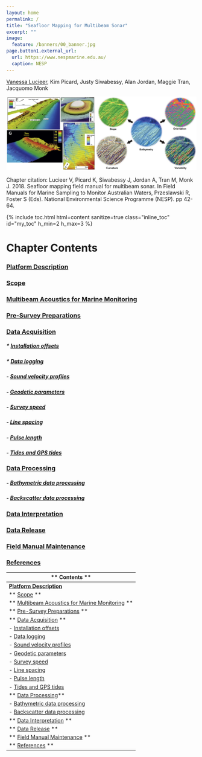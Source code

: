 ```yaml
---
layout: home
permalink: /
title: "Seafloor Mapping for Multibeam Sonar"
excerpt: ""
image:
  feature: /banners/00_banner.jpg
page.button1.external_url:
  url: https://www.nespmarine.edu.au/
  caption: NESP
---
```


[Vanessa Lucieer](mailto:vanessa.lucieer@utas.edu.au), Kim Picard, Justy Siwabessy, Alan Jordan, Maggie Tran, Jacquomo Monk

![](images/MBES.png)

Chapter citation:
Lucieer V, Picard K, Siwabessy J, Jordan A, Tran M, Monk J. 2018. Seafloor mapping field manual for multibeam sonar. In Field Manuals for Marine Sampling to Monitor Australian Waters, Przeslawski R, Foster S (Eds). National Environmental Science Programme (NESP). pp 42-64. 

{% include toc.html html=content sanitize=true class="inline_toc" id="my_toc" h_min=2 h_max=3 %}

# Chapter Contents 

### [Platform Description](https://multibeam-echosounder-field-manual.github.io/platform-description)
### [Scope](https://multibeam-echosounder-field-manual.github.io/scope)
### [Multibeam Acoustics for Marine Monitoring](https://multibeam-echosounder-field-manual.github.io/multibeam-acoustics-for-marine-monitoring)

### [Pre-Survey Preparations](https://multibeam-echosounder-field-manual.github.io/pre-survey-preparations)
### [Data Acquisition](https://multibeam-echosounder-field-manual.github.io/data-acquisition)
##### * [Installation offsets](https://multibeam-echosounder-field-manual.github.io/data-acquisition#installation-offsets)
##### * [Data logging](https://multibeam-echosounder-field-manual.github.io/data-acquisition#data-logging)
##### - [Sound velocity profiles](https://multibeam-echosounder-field-manual.github.io/data-acquisition#sound-velocity-profiles)
##### - [Geodetic parameters](https://multibeam-echosounder-field-manual.github.io/data-acquisition#geodetic-parameters)
##### - [Survey speed](https://multibeam-echosounder-field-manual.github.io/data-acquisition#survey-speed)
##### - [Line spacing](https://multibeam-echosounder-field-manual.github.io/data-acquisition#line-spacing)
##### - [Pulse length](https://multibeam-echosounder-field-manual.github.io/data-acquisition#pulse-length)
##### - [Tides and GPS tides](https://multibeam-echosounder-field-manual.github.io/data-acquisition#tides-and-gps-tides)
### [Data Processing](https://multibeam-echosounder-field-manual.github.io/data-processing)
##### - [Bathymetric data processing](https://multibeam-echosounder-field-manual.github.io/data-processing#bathymetric-data-processing)
##### - [Backscatter data processing](https://multibeam-echosounder-field-manual.github.io/data-processing#backscatter-data-processing)
### [Data Interpretation](https://multibeam-echosounder-field-manual.github.io/data-interpretation)
### [Data Release](https://multibeam-echosounder-field-manual.github.io/data-release)
### [Field Manual Maintenance](https://multibeam-echosounder-field-manual.github.io/field-manual-maintenance)
### [References](https://multibeam-echosounder-field-manual.github.io/references)



|  ** Contents  **   |
|-------------------------------------------------------------------------------------------------------------------------------------------------|
|  **[Platform Description](https://multibeam-echosounder-field-manual.github.io/platform-description)**   
|  ** [Scope](https://multibeam-echosounder-field-manual.github.io/scope)  **                                                                        |
|  ** [Multibeam Acoustics for Marine Monitoring](https://multibeam-echosounder-field-manual.github.io/multibeam-acoustics-for-marine-monitoring) ** |
|  ** [Pre-Survey Preparations](https://multibeam-echosounder-field-manual.github.io/pre-survey-preparations)   **                                   |
|  ** [Data Acquisition](https://multibeam-echosounder-field-manual.github.io/data-acquisition) **                                                   |
|     - [Installation offsets](https://multibeam-echosounder-field-manual.github.io/data-acquisition#installation-offsets)                     |
|     - [Data logging](https://multibeam-echosounder-field-manual.github.io/data-acquisition#data-logging)                                     |
|     - [Sound velocity profiles](https://multibeam-echosounder-field-manual.github.io/data-acquisition#sound-velocity-profiles)                |
|     - [Geodetic parameters](https://multibeam-echosounder-field-manual.github.io/data-acquisition#geodetic-parameters)                      |
|     - [Survey speed](https://multibeam-echosounder-field-manual.github.io/data-acquisition#survey-speed)                                  |
|     - [Line spacing](https://multibeam-echosounder-field-manual.github.io/data-acquisition#line-spacing)                                     |
|     - [Pulse length](https://multibeam-echosounder-field-manual.github.io/data-acquisition#pulse-length)                                   |
|     - [Tides and GPS tides](https://multibeam-echosounder-field-manual.github.io/data-acquisition#tides-and-gps-tides)                        |
|  ** [Data Processing](https://multibeam-echosounder-field-manual.github.io/data-processing)**                                                    |
|     - [Bathymetric data processing](https://multibeam-echosounder-field-manual.github.io/data-processing#bathymetric-data-processing)         |
|     - [Backscatter data processing](https://multibeam-echosounder-field-manual.github.io/data-processing#backscatter-data-processing)         |
|  ** [Data Interpretation](https://multibeam-echosounder-field-manual.github.io/data-interpretation) **                                             |
|  ** [Data Release](https://multibeam-echosounder-field-manual.github.io/data-release) **                                                           |
|  ** [Field Manual Maintenance](https://multibeam-echosounder-field-manual.github.io/field-manual-maintenance) **                                   |
|  ** [References](https://multibeam-echosounder-field-manual.github.io/references) **                                                               |
